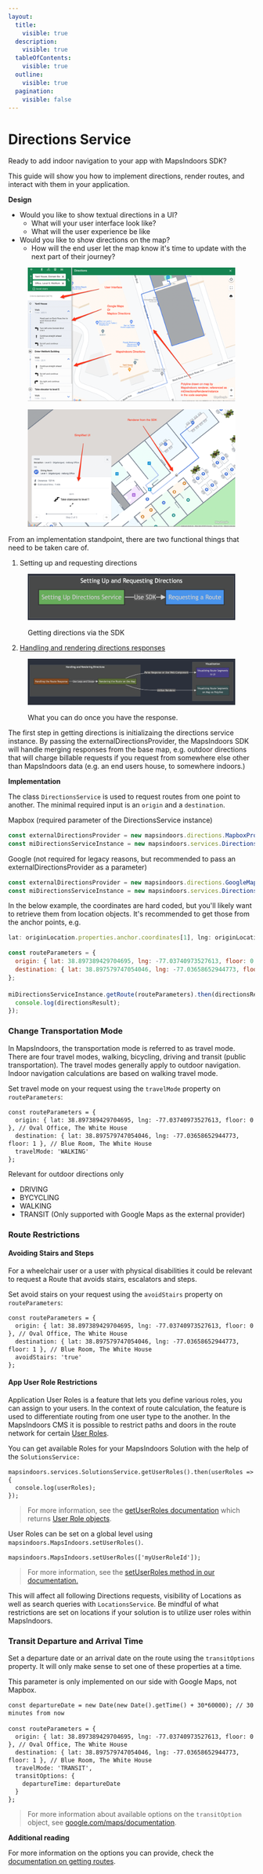 ```yaml
---
layout:
  title:
    visible: true
  description:
    visible: true
  tableOfContents:
    visible: true
  outline:
    visible: true
  pagination:
    visible: false
---
```


# Directions Service

Ready to add indoor navigation to your app with MapsIndoors SDK?&#x20;

This guide will show you how to implement directions, render routes, and interact with them in your application.&#x20;

**Design**

* Would you like to show textual directions in a UI?
  * What will your user interface look like?
  * What will the user experience be like
* Would you like to show directions on the map?
  * How will the end user let the map know it's time to update with the next part of their journey?

<figure><img src="../../../.gitbook/assets/UI-directions.png" alt=""><figcaption></figcaption></figure>

<figure><img src="../../../.gitbook/assets/UI-directions-2.png" alt=""><figcaption></figcaption></figure>



From an implementation standpoint, there are two functional things that need to be taken care of.

1. Setting up and requesting directions

<figure><img src="../../../.gitbook/assets/Route Request.png" alt=""><figcaption><p>Getting directions via the SDK</p></figcaption></figure>

2. [Handling and rendering directions responses](directions-renderer.md)

<figure><img src="../../../.gitbook/assets/Route Response Handling.png" alt=""><figcaption><p>What you can do once you have the response.</p></figcaption></figure>



The first step in getting directions is initializaing the directions service instance. By passing the externalDirectionsProvider, the MapsIndoors SDK will handle merging responses from the base map, e.g. outdoor directions that will charge billable requests if you request from somewhere else other than MapsIndoors data (e.g. an end users house, to somewhere indoors.)

**Implementation**

The class `DirectionsService` is used to request routes from one point to another. The minimal required input is an `origin` and a `destination`. &#x20;

Mapbox (required parameter of the DirectionsService instance)

```javascript
const externalDirectionsProvider = new mapsindoors.directions.MapboxProvider();
const miDirectionsServiceInstance = new mapsindoors.services.DirectionsService(externalDirectionsProvider);
```

Google (not required for legacy reasons, but recommended to pass an externalDirectionsProvider as a parameter)

```javascript
const externalDirectionsProvider = new mapsindoors.directions.GoogleMapsProvider();
const miDirectionsServiceInstance = new mapsindoors.services.DirectionsService(externalDirectionsProvider);
```

In the below example, the coordinates are hard coded, but you'll likely want to retrieve them from location objects. It's recommended to get those from the anchor points, e.g.&#x20;

```javascript
lat: originLocation.properties.anchor.coordinates[1], lng: originLocation.properties.anchor.coordinates[0], floor: originLocation.properties.floor
```

```javascript
const routeParameters = {
  origin: { lat: 38.897389429704695, lng: -77.03740973527613, floor: 0 }, // Oval Office, The White House
  destination: { lat: 38.897579747054046, lng: -77.03658652944773, floor: 1 } // Blue Room, The White House
};

miDirectionsServiceInstance.getRoute(routeParameters).then(directionsResult => {
  console.log(directionsResult);
});
```

### Change Transportation Mode[​](https://docs.mapsindoors.com/directions-service#change-transportation-mode-3) <a href="#change-transportation-mode-3" id="change-transportation-mode-3"></a>

In MapsIndoors, the transportation mode is referred to as travel mode. There are four travel modes, walking, bicycling, driving and transit (public transportation). The travel modes generally apply to outdoor navigation. Indoor navigation calculations are based on walking travel mode.

Set travel mode on your request using the `travelMode` property on `routeParameters`:

```
const routeParameters = {
  origin: { lat: 38.897389429704695, lng: -77.03740973527613, floor: 0 }, // Oval Office, The White House
  destination: { lat: 38.897579747054046, lng: -77.03658652944773, floor: 1 }, // Blue Room, The White House
  travelMode: 'WALKING'
};
```

Relevant for outdoor directions only

* DRIVING
* BYCYCLING
* WALKING
* TRANSIT (Only supported with Google Maps as the external provider)

### Route Restrictions[​](https://docs.mapsindoors.com/directions-service#route-restrictions-3) <a href="#route-restrictions-3" id="route-restrictions-3"></a>

#### Avoiding Stairs and Steps[​](https://docs.mapsindoors.com/directions-service#avoiding-stairs-and-steps-3) <a href="#avoiding-stairs-and-steps-3" id="avoiding-stairs-and-steps-3"></a>

For a wheelchair user or a user with physical disabilities it could be relevant to request a Route that avoids stairs, escalators and steps.

Set avoid stairs on your request using the `avoidStairs` property on `routeParameters`:

```
const routeParameters = {
  origin: { lat: 38.897389429704695, lng: -77.03740973527613, floor: 0 }, // Oval Office, The White House
  destination: { lat: 38.897579747054046, lng: -77.03658652944773, floor: 1 }, // Blue Room, The White House
  avoidStairs: 'true'
};
```

#### App User Role Restrictions[​](https://docs.mapsindoors.com/directions-service#app-user-role-restrictions-3) <a href="#app-user-role-restrictions-3" id="app-user-role-restrictions-3"></a>

Application User Roles is a feature that lets you define various roles, you can assign to your users. In the context of route calculation, the feature is used to differentiate routing from one user type to the another. In the MapsIndoors CMS it is possible to restrict paths and doors in the route network for certain [User Roles](../other-guides/application-user-roles.md).

You can get available Roles for your MapsIndoors Solution with the help of the `SolutionsService:`

```
mapsindoors.services.SolutionsService.getUserRoles().then(userRoles => {
  console.log(userRoles);
});
```

> For more information, see the [getUserRoles documentation](https://app.mapsindoors.com/mapsindoors/js/sdk/latest/docs/mapsindoors.services.SolutionsService.html#getUserRoles) which returns [User Role objects](https://app.mapsindoors.com/mapsindoors/js/sdk/latest/docs/mapsindoors.UserRole.html).

User Roles can be set on a global level using `mapsindoors.MapsIndoors.setUserRoles()`.

```
mapsindoors.MapsIndoors.setUserRoles(['myUserRoleId']);
```

> For more information, see the [setUserRoles method in our documentation.](https://app.mapsindoors.com/mapsindoors/js/sdk/latest/docs/mapsindoors.MapsIndoors.html#.setUserRoles)

This will affect all following Directions requests, visibility of Locations as well as search queries with `LocationsService`. Be mindful of what restrictions are set on locations if your solution is to utilize user roles within MapsIndoors.

### Transit Departure and Arrival Time[​](https://docs.mapsindoors.com/directions-service#transit-departure-and-arrival-time-3) <a href="#transit-departure-and-arrival-time-3" id="transit-departure-and-arrival-time-3"></a>

Set a departure date or an arrival date on the route using the `transitOptions` property. It will only make sense to set one of these properties at a time.&#x20;

This parameter is only implemented on our side with Google Maps, not Mapbox.

```
const departureDate = new Date(new Date().getTime() + 30*60000); // 30 minutes from now

const routeParameters = {
  origin: { lat: 38.897389429704695, lng: -77.03740973527613, floor: 0 }, // Oval Office, The White House
  destination: { lat: 38.897579747054046, lng: -77.03658652944773, floor: 1 }, // Blue Room, The White House
  travelMode: 'TRANSIT',
  transitOptions: {
    departureTime: departureDate
  }
};
```

> For more information about available options on the `transitOption` object, see [google.com/maps/documentation](https://developers.google.com/maps/documentation/javascript/reference/directions#TransitOptions.departureTime).&#x20;

**Additional reading**

For more information on the options you can provide, check the [documentation on getting routes](https://app.mapsindoors.com/mapsindoors/js/sdk/latest/docs/mapsindoors.services.DirectionsService.html).
